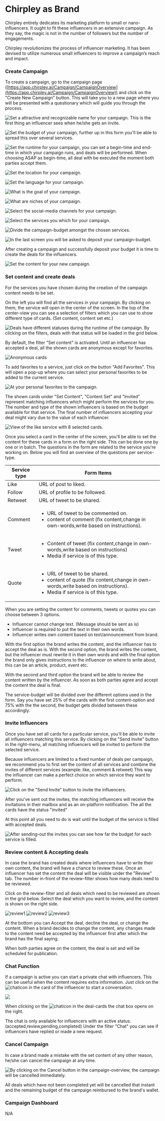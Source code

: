 # Chirpley as Brand

Chirpley entirely dedicates its marketing platform to small or nano-influencers. It ought to fit these influencers in an extensive campaign. As they say, the magic is not in the number of followers but the number of engagements.

Chirpley revolutionizes the process of influencer marketing. It has been devised to utilize numerous small influencers to improve a campaign’s reach and impact.

### Create Campaign

To create a campaign, go to the campaign page ([https://app.chirpley.ai/Campaign/CampaignOverview](https://app.chirpley.ai/Campaign/CampaignOverview)) and click on the "Create New Campaign" button. This will take you to a new page where you will be presented with a questionary which will guide you through the process.

![Set a attractive and recognizable name for your campaign. This is the
first thing an influencer sees when he/she gets an invite.](\_static/images/campaign-step1.png)

![Set the budget of your campaign, further up in this form you'll be able
to spread this over several services.](\_static/images/campaign-step2.png)

![Set the runtime for your campaign, you can set a begin-time and end-time
in which your campaign runs, and deals will be performed. When choosing
ASAP as begin-time, all deal with be executed the moment both parties
accept them.](\_static/images/campaign-step3.png)

![Set the location for your campaign.](\_static/images/campaign-step4.png)



![Set the language for your campaign.](\_static/images/campaign-step5.png)



![What is the goal of your campaign.](\_static/images/campaign-step6.png)



![What are niches of your campaign.](\_static/images/campaign-step7.png)



![Select the social-media channels for your campaign.](\_static/images/campaign-step8.png)



![Select the services you which for your campaign.](\_static/images/campaign-step9.png)



![Divide the campaign-budget amongst the chosen services.](\_static/images/campaign-step10.png)



![In the last screen you will be asked to deposit your campaign-budget.](\_static/images/campaign-step11.png)



After creating a campaign and successfully deposit your budget it is time to create the deals for the influencers.

![Set the content for your new campaign.](\_static/images/campaign-step12.png)



### Set content and create deals

For the services you have chosen during the creation of the campaign content needs to be set.

On the left you will find all the services in your campaign. By clicking on them, the service will open in the center of the screen. In the top of the center-view you can see a selection of filters which you can use to show different type of cards. (Set content, content set etc.)

![Deals have different statuses during the runtime of the campaign. By clicking on the filters, deals with that status will be loaded in the grid below.](\_static/images/service-header.png)


By default, the filter "Set content" is activated. Until an influencer has accepted a deal, all the shown cards are anonymous except for favorites.

![Anonymous cards](\_static/images/cards-anon.png)



To add favorites to a service, just click on the button "Add Favorites". This will open a pop-up where you can select your personal favorites to be added to the current service.

![At your personal favorites to the campaign.](\_static/images/deals-fav.png)



The shown cards under "Set Content", "Content Set" and "Invited" represent matching influencers which might perform the services for you. The number and type of the shown influencers is based on the budget available for that service. The final number of influencers accepting your deal might vary due to the value of each influencer.

![View of the like service with 8 selected cards.](\_static/images/deals-like.png)



Once you select a card in the center of the screen, you'll be able to set the content for these cards in a form on the right side. This can be done one by one or in batch. The questions in the form are related to the service you're working on. Below you will find an overview of the questions per service-type.

| Service type | Form Items                                                                                                                                                                     |
| ------------ | ------------------------------------------------------------------------------------------------------------------------------------------------------------------------------ |
| Like         | URL of post to liked.                                                                                                                                                          |
| Follow       | URL of profile to be followed.                                                                                                                                                 |
| Retweet      | URL of tweet to be shared.                                                                                                                                                     |
| Comment      | <ul><li>URL of tweet to be commented on.</li><li>content of comment (fix content,change in own-words,write based on instructions).</li></ul>                                   |
| Tweet        | <ul><li>Content of tweet (fix content,change in own-words,write based on instructions)</li><li>Media if service is of this type.</li></ul>                                     |
| Quote        | <ul><li>URL of tweet to be shared.</li><li>content of quote (fix content,change in own-words,write based on instructions).</li><li>Media if service is of this type.</li></ul> |

When you are setting the content for comments, tweets or quotes you can choose between 3 options.

* Influencer cannot change text. (Message should be sent as is)
* Influencer is required to put the text in their own words.
* Influencer writes own content based on text/announcement from brand.

With the first option the brand writes the content, and the influencer has to accept the deal as is. With the second option, the brand writes the content, but the influencer must rewrite it in their own words and with the final option the brand only gives instructions to the influencer on where to write about, this can be an article, product, event etc.

With the second and third option the brand will be able to review the content written by the influencer. As soon as both parties agree and accept the content the deal is final.

The service-budget will be divided over the different options used in the form. Say you have set 25% of the cards with the first content-option and 75% with the the second, the budget gets divided between these accordingly.

### Invite Influencers

Once you have set all cards for a particular service, you'll be able to invite all influencers matching this service. By clicking on the "Send Invite" button in the right-menu, all matching influencers will be invited to perform the selected service.

Because influencers are limited to a fixed number of deals per campaign, we recommend you to first set the content of all services and combine the invites of different services (example: like, comment & retweet) This way the influencer can make a perfect choice on which service they want to perform.

![Click on the "Send Invite" button to invite the influencers.](\_static/images/deals-invite.png)



After you've sent out the invites, the matching influencers will receive the invitations in their mailbox and as an on-platform notification. The all the cards have the status "invited"

At this point all you need to do is wait until the budget of the service is filled with accepted deals.

![After sending-out the invites you can see how far the budget for each service is filled.](\_static/images/deals-progressbar.png)



### Review content & Accepting deals

In case the brand has created deals where influencers have to write their own content, the brand will have a chance to review these. Once an influencer has set the content the deal will be visible under the "Review" tab. The number in-front of the review-filter shows how many deals need to be reviewed.

Click on the review-filter and all deals which need to be reviewed are shown in the grid below. Select the deal which you want to review, and the content is shown on the right side.

![review1](_static/images/deals-review-1.png) ![review2](_static/images/deals-review-2.png) ![review3](_static/images/deals-review-3.png)

At the bottom you can Accept the deal, decline the deal, or change the content. When a brand decides to change the content, any changes made to the content need be accepted by the influencer first after which the brand has the final saying.

When both parties agree on the content, the deal is set and will be scheduled for publication.

### Chat Function

If a campaign is active you can start a private chat with influencers. This can be useful when the content requires extra information. Just click on the ![chaticon](\_static/images/chat-icon.svg) in the card of the influencer to start a conversation.

![](\_static/images/deals-chat.png)

When clicking on the ![chaticon](\_static/images/chat-icon.svg) in the deal-cards the chat box opens on the right.

The chat is only available for influencers with an active status. (accepted,review,pending,completed) Under the filter "Chat" you can see if influencers have replied or made a new request.

### Cancel Campaign

In case a brand made a mistake with the set content of any other reason, he/she can cancel the campaign at any time.

![By clicking on the Cancel button in the campaign-overview, the campaign will be cancelled immediately.](\_static/images/cancel-campaign.png)



All deals which have not been completed yet will be cancelled that instant and the remaining budget of the campaign reimbursed to the brand's wallet.

### Campaign Dashboard

N/A
